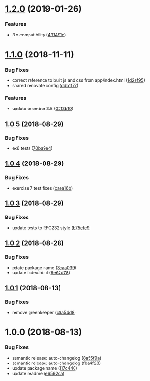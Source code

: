 # [1.2.0](https://github.com/mike-works/ember-fundamentals/compare/v1.1.0...v1.2.0) (2019-01-26)


### Features

* 3.x compatibility ([431491c](https://github.com/mike-works/ember-fundamentals/commit/431491c))

# [1.1.0](https://github.com/mike-works/ember-fundamentals/compare/v1.0.5...v1.1.0) (2018-11-11)


### Bug Fixes

* correct reference to built js and css from app/index.html ([1d2ef95](https://github.com/mike-works/ember-fundamentals/commit/1d2ef95))
* shared renovate config ([ddb1f77](https://github.com/mike-works/ember-fundamentals/commit/ddb1f77))


### Features

* update to ember 3.5 ([0213b19](https://github.com/mike-works/ember-fundamentals/commit/0213b19))

## [1.0.5](https://github.com/mike-works/ember-fundamentals/compare/v1.0.4...v1.0.5) (2018-08-29)


### Bug Fixes

* ex6 tests ([70ba9e4](https://github.com/mike-works/ember-fundamentals/commit/70ba9e4))

## [1.0.4](https://github.com/mike-works/ember-fundamentals/compare/v1.0.3...v1.0.4) (2018-08-29)


### Bug Fixes

* exercise 7 test fixes ([caea16b](https://github.com/mike-works/ember-fundamentals/commit/caea16b))

## [1.0.3](https://github.com/mike-works/ember-fundamentals/compare/v1.0.2...v1.0.3) (2018-08-29)


### Bug Fixes

* update tests to RFC232 style ([b75efe9](https://github.com/mike-works/ember-fundamentals/commit/b75efe9))

## [1.0.2](https://github.com/mike-works/ember-fundamentals/compare/v1.0.1...v1.0.2) (2018-08-28)


### Bug Fixes

* pdate package name ([3caa039](https://github.com/mike-works/ember-fundamentals/commit/3caa039))
* update index.html ([9e62d78](https://github.com/mike-works/ember-fundamentals/commit/9e62d78))

## [1.0.1](https://github.com/mike-works/ember-fundamentals/compare/v1.0.0...v1.0.1) (2018-08-13)


### Bug Fixes

* remove greenkeeper ([c9a54d8](https://github.com/mike-works/ember-fundamentals/commit/c9a54d8))

# 1.0.0 (2018-08-13)


### Bug Fixes

* semantic release: auto-changelog ([8a55f9a](https://github.com/mike-works/ember-fundamentals/commit/8a55f9a))
* semantic release: auto-changelog ([fba4f28](https://github.com/mike-works/ember-fundamentals/commit/fba4f28))
* update package name ([117c440](https://github.com/mike-works/ember-fundamentals/commit/117c440))
* update readme ([e6592da](https://github.com/mike-works/ember-fundamentals/commit/e6592da))
